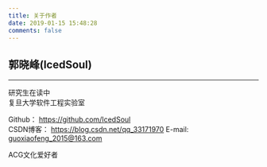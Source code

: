 ```yaml
---
title: 关于作者
date: 2019-01-15 15:48:28
comments: false
---
```

## 郭晓峰(IcedSoul)
---
研究生在读中  
复旦大学软件工程实验室

Github： https://github.com/IcedSoul  
CSDN博客： https://blog.csdn.net/qq_33171970
E-mail: guoxiaofeng_2015@163.com

ACG文化爱好者  
